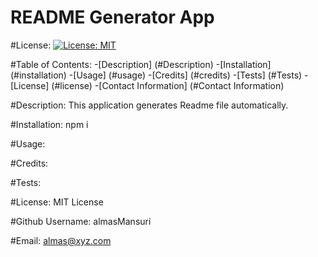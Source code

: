 # README Generator App
  
  #License:
  [![License: MIT](https://img.shields.io/badge/License-MIT-yellow.svg)](https://opensource.org/licenses/MIT)
 

  #Table of Contents:
  -[Description] (#Description)
  -[Installation] (#installation)
  -[Usage] (#usage)
  -[Credits] (#credits)
  -[Tests] (#Tests)
  -[License] (#license)
  -[Contact Information] (#Contact Information)

  #Description:
  This application generates Readme file automatically.
   
  #Installation:
  npm i
  
  #Usage:
  

  #Credits:
  

  #Tests:
  
  
  #License:
  MIT License 

 
  #Github Username:
  almasMansuri
  
  #Email:
  almas@xyz.com
 
  